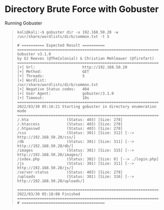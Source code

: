 # Directory Brute Force with Gobuster

Running Gobuster
>``` shell
>kali@kali:~$ gobuster dir -u 192.168.50.20 -w /usr/share/wordlists/dirb/common.txt -t 5
>
># ========== Expected Result ==========
>===============================================================
>Gobuster v3.1.0
>by OJ Reeves (@TheColonial) & Christian Mehlmauer (@firefart)
>===============================================================
>[+] Url:                     http://192.168.50.20
>[+] Method:                  GET
>[+] Threads:                 5
>[+] Wordlist:                /usr/share/wordlists/dirb/common.txt
>[+] Negative Status codes:   404
>[+] User Agent:              gobuster/3.1.0
>[+] Timeout:                 10s
>===============================================================
>2022/03/30 05:16:21 Starting gobuster in directory enumeration mode
>===============================================================
>/.hta                 (Status: 403) [Size: 278]
>/.htaccess            (Status: 403) [Size: 278]
>/.htpasswd            (Status: 403) [Size: 278]
>/css                  (Status: 301) [Size: 312] [--> http://192.168.50.20/css/]
>/db                   (Status: 301) [Size: 311] [--> http://192.168.50.20/db/]
>/images               (Status: 301) [Size: 315] [--> http://192.168.50.20/images/]
>/index.php            (Status: 302) [Size: 0] [--> ./login.php]
>/js                   (Status: 301) [Size: 311] [--> http://192.168.50.20/js/]
>/server-status        (Status: 403) [Size: 278]
>/uploads              (Status: 301) [Size: 316] [--> http://192.168.50.20/uploads/]
>
>===============================================================
>2022/03/30 05:18:08 Finished
>===============================================================
># =====================================
>```
